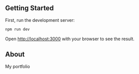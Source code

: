 ## Getting Started

First, run the development server:

```bash
npm run dev
```

Open [http://localhost:3000](http://localhost:3000) with your browser to see the result.

## About

My portfolio

